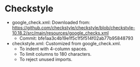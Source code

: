 Checkstyle
===========

* google_check.xml: Downloaded from: https://github.com/checkstyle/checkstyle/blob/checkstyle-10.18.2/src/main/resources/google_checks.xml
     * Commit: bfe1aa3c4b19e1f5c1f5f514f02ab77b95848793
* checkstyle.xml: Customized from google_check.xml.
    * To indent with 4-column spaces.
    * To limit columns to 180 characters.
    * To reject unused imports.
